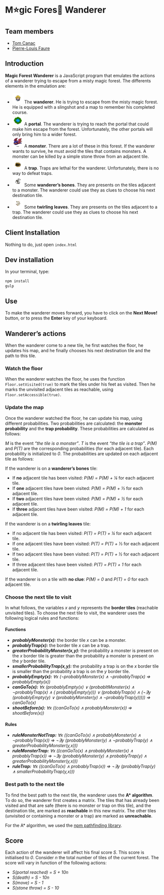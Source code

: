 # M:star:gic Fores:evergreen_tree: Wanderer

## Team members
* [Tom Canac](http://tomcanac.com)
* [Pierre-Louis Faure](https://www.linkedin.com/in/plfaure)

## Introduction
**Magic Forest Wanderer** is a JavaScript program that emulates the actions of a wanderer trying to escape from a misty magic forest. The differents elements in the emulation are:

* <img src="https://github.com/tmos/magicForestWanderer/blob/master/assets/hero.png" height="35"> The **wanderer**. He is trying to escape from the misty magic forest. He is equipped with a slingshot and a map to remember his completed course.
* <img src="https://github.com/tmos/magicForestWanderer/blob/master/assets/goal.png" height="35"> A **portal**. The wanderer is trying to reach the portal that could make him escape from the forest. Unfortunately, the other portals will only bring him to a wider forest.
* <img src="https://github.com/tmos/magicForestWanderer/blob/master/assets/monster.png" height="35"> A **monster**. There are a lot of these in this forest. If the wanderer wants to survive, he must avoid the tiles that contains monsters. A monster can be killed by a simple stone throw from an adjacent tile.
* <img src="https://github.com/tmos/magicForestWanderer/blob/master/assets/trap.png" height="35"> A **trap**. Traps are lethal for the wanderer. Unfortunately, there is no way to defeat traps.
* <img src="https://github.com/tmos/magicForestWanderer/blob/master/assets/monsterClue.png" height="35"> Some **wanderer’s bones**. They are presents on the tiles adjacent to a monster. The wanderer could use they as clues to choose his next destination tile.
* <img src="https://github.com/tmos/magicForestWanderer/blob/master/assets/trapClue.png" height="35"> Some **twirling leaves**. They are presents on the tiles adjacent to a trap. The wanderer could use they as clues to choose his next destination tile.

## Client Installation
Nothing to do, just open `index.html`

## Dev installation
In your terminal, type:
```
npm install
gulp
```
## Use
To make the wanderer moves forward, you have to click on the **Next Move!** button, or to press the **Enter** key of your keyboard.

## Wanderer’s actions
When the wanderer come to a new tile, he first watches the floor, he updates his map, and he finally chooses his next destination tile and the path to this tile.

### Watch the floor
When the wanderer watches the floor, he uses the function `Floor.setVisited(true)` to mark the tiles under his feet as visited. Then he marks the unvisited adjacent tiles as reachable, using `Floor.setAccessible(true)`.

### Update the map
Once the wanderer watched the floor, he can update his map, using different probabilities. Two probabilities are calculated: the **monster probability** and the **trap probability**. These probabilities are calculated as follows:

*M* is the event *“the tile is a monster”*. *T* is the event *“the tile is a trap”*. *P(M)* and *P(T)* are the corresponding probabilities (for each adjacent tile). Each probability is initialized to *0*. The probabilities are updated on each adjacent tile as follows:

If the wanderer is on a **wanderer’s bones** tile:
* If **no** adjacent tile has been visited: *P(M) = P(M) + ¼* for each adjacent tile.
* If **one** adjacent tiles have been visited: *P(M) = P(M) + ⅓* for each adjacent tile.
* If **two** adjacent tiles have been visited: *P(M) = P(M) + ½* for each adjacent tile.
* If **three** adjacent tiles have been visited: *P(M) = P(M) + 1* for each adjacent tile.

If the wanderer is on a **twirling leaves** tile:
* If no adjacent tile has been visited: *P(T) = P(T) + ¼* for each adjacent tile.
* If one adjacent tiles have been visited: *P(T) = P(T) + ⅓* for each adjacent tile.
* If two adjacent tiles have been visited: *P(T) = P(T) + ½* for each adjacent tile.
* If three adjacent tiles have been visited: *P(T) = P(T) + 1* for each adjacent tile.

If the wanderer is on a tile with **no clue**: *P(M) = 0* and *P(T) = 0* for each adjacent tile.

### Choose the next tile to visit
In what follows, the variables *x* and *y* represents the **border tiles** (reachable unvisited tiles). To choose the next tile to visit, the wanderer uses the following logical rules and functions:

#### Functions
* ***probablyMonster(x):*** the border tile *x* can be a monster.
* ***probablyTrap(x):*** the border tile *x* can be a trap.
* ***greaterProbabilityMonster(x,y):*** the probability a monster is present on the *x* border tile is greater than the probability a monster is present on the *y* border tile.
* ***smallerProbabilityTrap(x,y):*** the probability a trap is on the *x* border tile is smaller than the probability a trap is on the *y* border tile.
* ***probablyEmpty(x):*** *∀x (¬probablyMonster(x) ∧ ¬probablyTrap(x) ⇒ probablyEmpty(x))*
* ***canGoTo(x):*** *∀x (probablyEmpty(x) ∨ (probabltMonster(x) ∧ ¬probablyTrap(x) ∧ ( probablyEmpty(y))) ∨ (probablyTrap(x) ∧ (¬∃y (probablyEmpty(y) ∨ (probablyMonster(y) ∧ ¬probablyTrap(y))))) ⇒ canGoTo(x)*
* ***shootBefore(x):*** *∀x ((canGoTo(x) ∧ probablyMonster(x)) ⇒ shootBefore(x))*

#### Rules
* ***ruleMonsterNotTrap:*** *∀x ((canGoTo(x) ∧ probablyMonster(x) ∧ ¬probablyTrap(x)) ⇒ ¬∃y (probablyMonster(y) ∧ ¬probablyTrap(y) ∧ greaterProbabilityMonster(y,x)))*
* ***ruleMonsterTrap:*** *∀x ((canGoTo(x) ∧ probablyMonster(x) ∧ probablyTrap(x)) ⇒ ¬∃y (probablyMonster(y) ∧ probablyTrap(y) ∧ greaterProbabilityMonster(y,x)))*
* ***ruleTrap:*** *∀x ((canGoTo(x) ∧ probablyTrap(x)) ⇒ ¬∃y (probablyTrap(y) ∧ smallerProbabilityTrap(y,x)))*

### Best path to the next tile
To find the best path to the next tile, the wanderer uses the **A\* algorithm**. To do so, the wanderer first creates a matrix. The tiles that has already been visited and that are safe (there is no monster or trap on this tile), and the destination tile, are marked as **reachable** in this new matrix. The other tiles (unvisited or containing a monster or a trap) are marked as **unreachable**.

For the A\* algorithm, we used the [npm pathfinding library](https://www.npmjs.com/package/pathfinding).

## Score
Each action of the wanderer will affect his final score *S*. This score is initialised to *0*. Consider *n* the total number of tiles of the current forest. The score will vary in function of the following actions:
* *S(portal reached) = S + 10n*
* *S(death) = S - 10n*
* *S(move) = S - 1*
* *S(stone throw) = S - 10*
